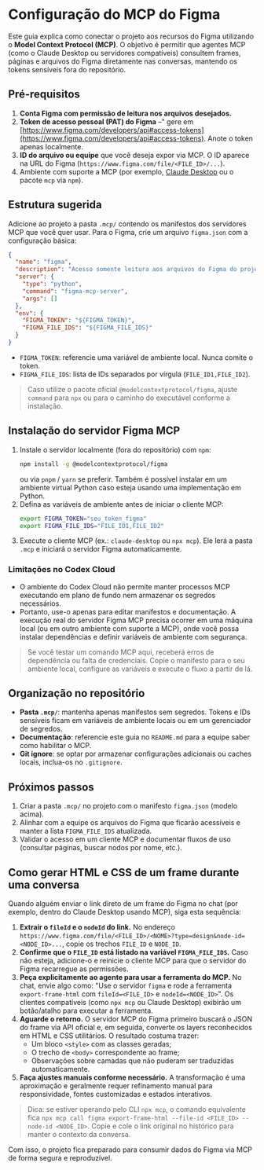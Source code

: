 ﻿# Configuração do MCP do Figma

Este guia explica como conectar o projeto aos recursos do Figma utilizando o **Model Context Protocol (MCP)**. O objetivo é permitir que agentes MCP (como o Claude Desktop ou servidores compatíveis) consultem frames, páginas e arquivos do Figma diretamente nas conversas, mantendo os tokens sensíveis fora do repositório.

## Pré-requisitos

1. **Conta Figma com permissão de leitura nos arquivos desejados.**
2. **Token de acesso pessoal (PAT) do Figma** –" gere em [https://www.figma.com/developers/api#access-tokens](https://www.figma.com/developers/api#access-tokens). Anote o token apenas localmente.
3. **ID do arquivo ou equipe** que você deseja expor via MCP. O ID aparece na URL do Figma (`https://www.figma.com/file/<FILE_ID>/...`).
4. Ambiente com suporte a MCP (por exemplo, [Claude Desktop](https://www.anthropic.com/claude) ou o pacote `mcp` via `npm`).

## Estrutura sugerida

Adicione ao projeto a pasta `.mcp/` contendo os manifestos dos servidores MCP que você quer usar. Para o Figma, crie um arquivo `figma.json` com a configuração básica:

```json
{
  "name": "figma",
  "description": "Acesso somente leitura aos arquivos do Figma do projeto",
  "server": {
    "type": "python",
    "command": "figma-mcp-server",
    "args": []
  },
  "env": {
    "FIGMA_TOKEN": "${FIGMA_TOKEN}",
    "FIGMA_FILE_IDS": "${FIGMA_FILE_IDS}"
  }
}
```

- `FIGMA_TOKEN`: referencie uma variável de ambiente local. Nunca comite o token.
- `FIGMA_FILE_IDS`: lista de IDs separados por vírgula (`FILE_ID1,FILE_ID2`).

> Caso utilize o pacote oficial `@modelcontextprotocol/figma`, ajuste `command` para `npx` ou para o caminho do executável conforme a instalação.

## Instalação do servidor Figma MCP

1. Instale o servidor localmente (fora do repositório) com `npm`:
   ```bash
   npm install -g @modelcontextprotocol/figma
   ```
   ou via `pnpm` / `yarn` se preferir. Também é possível instalar em um ambiente virtual Python caso esteja usando uma implementação em Python.
2. Defina as variáveis de ambiente antes de iniciar o cliente MCP:
   ```bash
   export FIGMA_TOKEN="seu_token_figma"
   export FIGMA_FILE_IDS="FILE_ID1,FILE_ID2"
   ```
3. Execute o cliente MCP (ex.: `claude-desktop` ou `npx mcp`). Ele lerá a pasta `.mcp` e iniciará o servidor Figma automaticamente.

### Limitações no Codex Cloud

- O ambiente do Codex Cloud não permite manter processos MCP executando em plano de fundo nem armazenar os segredos necessários.
- Portanto, use-o apenas para editar manifestos e documentação. A execução real do servidor Figma MCP precisa ocorrer em uma máquina local (ou em outro ambiente com suporte a MCP), onde você possa instalar dependências e definir variáveis de ambiente com segurança.

> Se você testar um comando MCP aqui, receberá erros de dependência ou falta de credenciais. Copie o manifesto para o seu ambiente local, configure as variáveis e execute o fluxo a partir de lá.

## Organização no repositório

- **Pasta `.mcp/`**: mantenha apenas manifestos sem segredos. Tokens e IDs sensíveis ficam em variáveis de ambiente locais ou em um gerenciador de segredos.
- **Documentação**: referencie este guia no `README.md` para a equipe saber como habilitar o MCP.
- **Git ignore**: se optar por armazenar configurações adicionais ou caches locais, inclua-os no `.gitignore`.

## Próximos passos

1. Criar a pasta `.mcp/` no projeto com o manifesto `figma.json` (modelo acima).
2. Alinhar com a equipe os arquivos do Figma que ficarão acessíveis e manter a lista `FIGMA_FILE_IDS` atualizada.
3. Validar o acesso em um cliente MCP e documentar fluxos de uso (consultar páginas, buscar nodos por nome, etc.).

## Como gerar HTML e CSS de um frame durante uma conversa

Quando alguém enviar o link direto de um frame do Figma no chat (por exemplo, dentro do Claude Desktop usando MCP), siga esta sequência:

1. **Extrair o `fileId` e o `nodeId` do link.** No endereço `https://www.figma.com/file/<FILE_ID>/<NOME>?type=design&node-id=<NODE_ID>...`, copie os trechos `FILE_ID` e `NODE_ID`.
2. **Confirme que o `FILE_ID` está listado na variável `FIGMA_FILE_IDS`.** Caso não esteja, adicione-o e reinicie o cliente MCP para que o servidor do Figma recarregue as permissões.
3. **Peça explicitamente ao agente para usar a ferramenta do MCP.** No chat, envie algo como: "Use o servidor `figma` e rode a ferramenta `export-frame-html` com `fileId=<FILE_ID>` e `nodeId=<NODE_ID>`". Os clientes compatíveis (como `npx mcp` ou Claude Desktop) exibirão um botão/atalho para executar a ferramenta.
4. **Aguarde o retorno.** O servidor MCP do Figma primeiro buscará o JSON do frame via API oficial e, em seguida, converte os layers reconhecidos em HTML e CSS utilitários. O resultado costuma trazer:
   - Um bloco `<style>` com as classes geradas;
   - O trecho de `<body>` correspondente ao frame;
   - Observações sobre camadas que não puderam ser traduzidas automaticamente.
5. **Faça ajustes manuais conforme necessário.** A transformação é uma aproximação e geralmente requer refinamento manual para responsividade, fontes customizadas e estados interativos.

> Dica: se estiver operando pelo CLI `npx mcp`, o comando equivalente fica `npx mcp call figma export-frame-html --file-id <FILE_ID> --node-id <NODE_ID>`. Copie e cole o link original no histórico para manter o contexto da conversa.

Com isso, o projeto fica preparado para consumir dados do Figma via MCP de forma segura e reproduzível.



